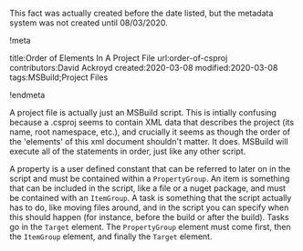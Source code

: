 This fact was actually created before the date listed, but the metadata system was not created until 08/03/2020.

!meta

title:Order of Elements In A Project File
url:order-of-csproj
contributors:David Ackroyd
created:2020-03-08
modified:2020-03-08
tags:MSBuild;Project Files

!endmeta

A project file is actually just an MSBuild script. This is intially confusing because a .csproj seems to contain XML data that describes the project (its name, root namespace, etc.), and crucially it seems as though the order of the 'elements' of this xml document shouldn't matter. It does. MSBuild will execute all of the statements in order, just like any other script.

A property is a user defined constant that can be referred to later on in the script and must be contained within a `PropertyGroup`. An item is something that can be included in the script, like a file or a nuget package, and must be contained with an `ItemGroup`. A task is something that the script actually has to do, like moving files around, and in the script you can specify when this should happen (for instance, before the build or after the build). Tasks go in the `Target` element. The `PropertyGroup` element must come first, then the `ItemGroup` element, and finally the `Target` element.
